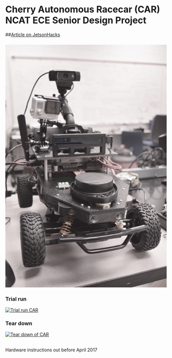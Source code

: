 # Cherry Autonomous Racecar (CAR) <br/>NCAT ECE Senior Design Project

##[Article on JetsonHacks](http://www.jetsonhacks.com/2017/03/02/daniel-tobias-car-cherry-autonomous-racecar/)

###
![Front view](/pictures/car_vert_r_scale.jpg "Front View CAR")
<br/>



### Trial run
[![Trial run CAR](http://img.youtube.com/vi/x3ub8OhKxhM/0.jpg)](https://youtu.be/x3ub8OhKxhM)
<br/>

### Tear down
[![Tear down of CAR](http://img.youtube.com/vi/-biNqjLkFGM/0.jpg)](https://youtu.be/HHdqdwMvcN8)

<br/>
Hardware instructions out before April 2017
<br/>


